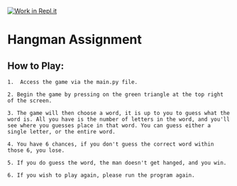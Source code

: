 [![Work in Repl.it](https://classroom.github.com/assets/work-in-replit-14baed9a392b3a25080506f3b7b6d57f295ec2978f6f33ec97e36a161684cbe9.svg)](https://classroom.github.com/online_ide?assignment_repo_id=350248&assignment_repo_type=GroupAssignmentRepo)
# Hangman Assignment

## How to Play:
    1.  Access the game via the main.py file.
    
    2. Begin the game by pressing on the green triangle at the top right of the screen.

    3. The game will then choose a word, it is up to you to guess what the word is. All you have is the number of letters in the word, and you'll see where you guesses place in that word. You can guess either a single letter, or the entire word.

    4. You have 6 chances, if you don't guess the correct word within those 6, you lose.

    5. If you do guess the word, the man doesn't get hanged, and you win.

    6. If you wish to play again, please run the program again.

